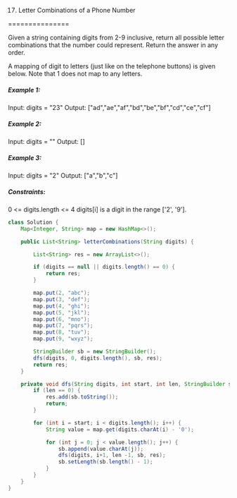 17. Letter Combinations of a Phone Number

===============

Given a string containing digits from 2-9 inclusive, return all possible letter combinations that the number could represent. Return the answer in any order.

A mapping of digit to letters (just like on the telephone buttons) is given below. Note that 1 does not map to any letters.

##### Example 1:

Input: digits = "23"
Output: ["ad","ae","af","bd","be","bf","cd","ce","cf"]

##### Example 2:

Input: digits = ""
Output: []

##### Example 3:

Input: digits = "2"
Output: ["a","b","c"]

##### Constraints:

0 <= digits.length <= 4
digits[i] is a digit in the range ['2', '9'].

```java
class Solution {
    Map<Integer, String> map = new HashMap<>();

    public List<String> letterCombinations(String digits) {

        List<String> res = new ArrayList<>();

        if (digits == null || digits.length() == 0) {
            return res;
        }

        map.put(2, "abc");
        map.put(3, "def");
        map.put(4, "ghi");
        map.put(5, "jkl");
        map.put(6, "mno");
        map.put(7, "pqrs");
        map.put(8, "tuv");
        map.put(9, "wxyz");

        StringBuilder sb = new StringBuilder();
        dfs(digits, 0, digits.length(), sb, res);
        return res;
    }

    private void dfs(String digits, int start, int len, StringBuilder sb, List<String> res) {
        if (len == 0) {
            res.add(sb.toString());
            return;
        }

        for (int i = start; i < digits.length(); i++) {
            String value = map.get(digits.charAt(i) - '0');

            for (int j = 0; j < value.length(); j++) {
                sb.append(value.charAt(j));
                dfs(digits, i+1, len -1, sb, res);
                sb.setLength(sb.length() - 1);
            }
        }
    }
}
```

